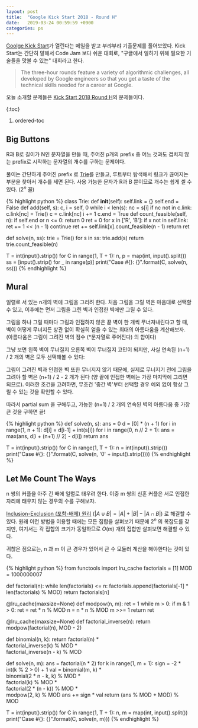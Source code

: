 ```yaml
---
layout: post
title:  "Google Kick Start 2018 - Round H"
date:   2019-03-24 00:59:59 +0900
categories: ps
---
```


[Goolge Kick Start][kickstart]가 열린다는 메일을 받고 부랴부랴 기출문제를 풀어보았다.
Kick Start는 간단히 말해서 Code Jam 보다 쉬운 대회로, "구글에서 일하기 위해 필요한 기술들을 맛볼 수 있는" 대회라고 한다.
>The three-hour rounds feature a variety of algorithmic challenges, all developed by Google engineers so that you get a taste of the technical skills needed for a career at Google.

오늘 소개할 문제들은 [Kick Start 2018 Round H][ks2018rh]의 문제들이다.

{:toc}
1. ordered-toc

## Big Buttons

R과 B로 길이가 N인 문자열을 만들 때, 주어진 p개의 prefix 중 어느 것과도 겹치지 않는 prefix로 시작하는 문자열의 개수를 구하는 문제이다.

풀이는 간단하게 주어진 prefix 로 [Trie][trie]를 만들고, 루트부터 탐색해서 링크가 끊어지는 부분을 찾아서 개수를 세면 된다.
사용 가능한 문자가 R과 B 뿐이므로 개수는 쉽게 셀 수 있다. ($2^n$ 꼴)

{% highlight python %}
class Trie:
    def __init__(self):
        self.link = {}
        self.end = False
    def add(self, s):
        c, i = self, 0
        while i < len(s):
            nc = s[i]
            if nc not in c.link:
                c.link[nc] = Trie()
            c = c.link[nc]
            i += 1
        c.end = True
    def count_feasible(self, n):
        if self.end or n <= 0: return 0
        ret = 0
        for x in ['R', 'B']:
            if x not in self.link:
                ret += 1 << (n - 1)
                continue
            ret += self.link[x].count_feasible(n - 1)
        return ret

def solve(n, ss):
    trie = Trie()
    for s in ss: trie.add(s)
    return trie.count_feasible(n)

T = int(input().strip())
for C in range(1, T + 1):
    n, p = map(int, input().split())
    ss = [input().strip() for _ in range(p)]
    print("Case #{}: {}".format(C, solve(n, ss)))
{% endhighlight %}

## Mural

일렬로 서 있는 n개의 벽에 그림을 그리려 한다.
처음 그림을 그릴 벽은 마음대로 선택할 수 있고,
이후에는 먼저 그림을 그린 벽과 인접한 벽에만 그릴 수 있다.

그림을 하나 그릴 때마다 그림과 인접하지 않은 끝 벽이 한 개씩 무너져내린다고 할 때,
벽이 어떻게 무너지든 상관 없이 확실히 얻을 수 있는 최대의 아름다움을 계산해보자.
(아름다움은 그림이 그려진 벽의 점수 (*문자열로 주어진다) 의 합이다)

그냥 보면 왼쪽 벽이 무너질지 오른쪽 벽이 무너질지 고민이 되지만,
사실 연속된 (n+1) / 2 개의 벽은 모두 선택해볼 수 있다:

그림이 그려진 벽과 인접한 벽 또한 무너지지 않기 때문에,
실제로 무너지기 전에 그림을 그려야 할 벽은 (n+1) / 2 - 2 개가 된다 (양 끝에 인접한 벽에는 가장 마지막에 그리면 되므로).
이러한 조건을 고려하면, 무조건 '중간 벽'부터 선택할 경우 예외 없이 항상 그릴 수 있는 것을 확인할 수 있다.

따라서 partial sum 을 구해두고, 가능한 (n+1) / 2 개의 연속된 벽의 아름다움 중 가장 큰 것을 구하면 끝!

{% highlight python %}
def solve(n, s):
    ans = 0
    d = [0] * (n + 1)
    for i in range(1, n + 1): d[i] = d[i-1] + int(s[i])
    for i in range(0, n // 2 + 1):
        ans = max(ans, d[i + (n+1) // 2] - d[i])
    return ans

T = int(input().strip())
for C in range(1, T + 1):
    n = int(input().strip())
    print("Case #{}: {}".format(C, solve(n, '0' + input().strip())))
{% endhighlight %}

## Let Me Count The Ways

n 쌍의 커플을 아주 긴 배에 일렬로 태우려 한다.
이중 m 쌍의 신혼 커플은 서로 인접한 자리에 태우지 않는 경우의 수를 구해보자.

[Inclusion-Exclusion (포함-배제) 원리][inc-exc] ($|A\cup B| = |A| + |B| - |A\cap B|$) 로 해결할 수 있다.
원래 이런 방법을 이용할 때에는 모든 집합을 살펴보기 때문에 $2^n$ 의 복잡도를 갖지만,
여기서는 각 집합의 크기가 동일하므로 $O(m)$ 개의 집합만 살펴보면 해결할 수 있다.

귀찮은 점으로는, n 과 m 이 큰 경우가 있어서 큰 수 모듈러 계산을 해야한다는 것이 있다.

{% highlight python %}
from functools import lru_cache
factorials = [1]
MOD = 1000000007

def factorial(n):
    while len(factorials) <= n:
        factorials.append(factorials[-1] * len(factorials) % MOD)
    return factorials[n]

@lru_cache(maxsize=None)
def modpow(n, m):
    ret = 1
    while m > 0:
        if m & 1 > 0:
            ret = ret * n % MOD
        n = n * n % MOD
        m >>= 1
    return ret

@lru_cache(maxsize=None)
def factorial_inverse(n):
    return modpow(factorial(n), MOD - 2)

def binomial(n, k):
    return factorial(n) *\
           factorial_inverse(k) % MOD *\
           factorial_inverse(n - k) % MOD

def solve(n, m):
    ans = factorial(n * 2)
    for k in range(1, m + 1):
        sign = -2 * int(k % 2 > 0) + 1
        val = binomial(m, k) *\
              binomial(2 * n - k, k) % MOD *\
              factorial(k) % MOD *\
              factorial(2 * (n - k)) % MOD *\
              modpow(2, k) % MOD
        ans += sign * val
    return (ans % MOD + MOD) % MOD

T = int(input().strip())
for C in range(1, T + 1):
    n, m = map(int, input().split())
    print("Case #{}: {}".format(C, solve(n, m)))
{% endhighlight %}


[kickstart]: https://codingcompetitions.withgoogle.com/kickstart
[ks2018rh]: https://codingcompetitions.withgoogle.com/kickstart/round/0000000000050ee2
[trie]: /day05
[inc-exc]: https://en.wikipedia.org/wiki/Inclusion%E2%80%93exclusion_principle
